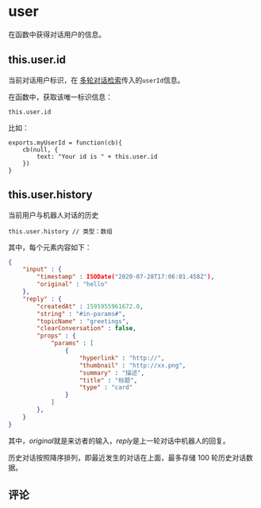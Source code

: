 # user

在函数中获得对话用户的信息。

## this.user.id

当前对话用户标识，在 [多轮对话检索](/products/chatbot-platform/references/sdk/chatbot/chat.html#检索多轮对话)传入的`userId`信息。

在函数中，获取该唯一标识信息：

```函数
this.user.id
```

比如：

```函数
exports.myUserId = function(cb){
    cb(null, {
        text: "Your id is " + this.user.id
    })
}
```

## this.user.history

当前用户与机器人对话的历史

```函数
this.user.history // 类型：数组
```

其中，每个元素内容如下：

```JSON
{
    "input" : {
        "timestamp" : ISODate("2020-07-28T17:06:01.458Z"),
        "original" : "hello"
    },
    "reply" : {
        "createdAt" : 1595955961672.0,
        "string" : "#in-params#",
        "topicName" : "greetings",
        "clearConversation" : false,
        "props" : {
            "params" : [
                {
                    "hyperlink" : "http://",
                    "thumbnail" : "http://xx.png",
                    "summary" : "描述",
                    "title" : "标题",
                    "type" : "card"
                }
            ]
        },
    }
}
```

其中，*original*就是来访者的输入，*reply*是上一轮对话中机器人的回复。

历史对话按照降序排列，即最近发生的对话在上面，最多存储 100 轮历史对话数据。

## 评论

<script src="https://utteranc.es/client.js"
        repo="chatopera/docs"
        issue-term="pathname"
        label="Comment"
        theme="github-light"
        crossorigin="anonymous"
        async>
</script>